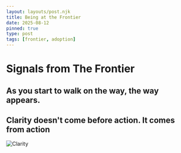 ```yaml
---
layout: layouts/post.njk
title: Being at the Frontier
date: 2025-08-12
pinned: true
type: post
tags: [frontier, adoption]
---
```


# Signals from The Frontier

## As you start to walk on the way, the way appears.
## Clarity doesn't come before action. It comes from action


![Clarity](/images/Clarity.PNG)
